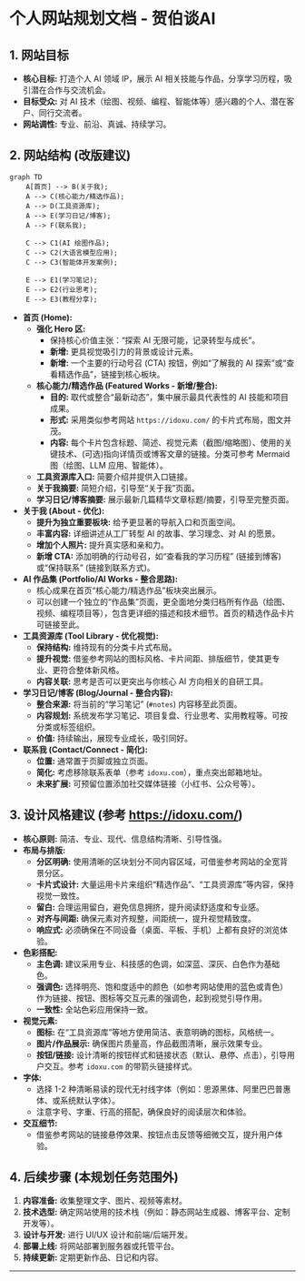 # 个人网站规划文档 - 贺伯谈AI

## 1. 网站目标

*   **核心目标:** 打造个人 AI 领域 IP，展示 AI 相关技能与作品，分享学习历程，吸引潜在合作与交流机会。
*   **目标受众:** 对 AI 技术（绘图、视频、编程、智能体等）感兴趣的个人、潜在客户、同行交流者。
*   **网站调性:** 专业、前沿、真诚、持续学习。

## 2. 网站结构 (改版建议)

```mermaid
graph TD
    A[首页] --> B(关于我);
    A --> C(核心能力/精选作品);
    A --> D(工具资源库);
    A --> E(学习日记/博客);
    A --> F(联系我);

    C --> C1(AI 绘图作品);
    C --> C2(大语言模型应用);
    C --> C3(智能体开发案例);

    E --> E1(学习笔记);
    E --> E2(行业思考);
    E --> E3(教程分享);
```

*   **首页 (Home):**
    *   **强化 Hero 区:**
        *   保持核心价值主张：“探索 AI 无限可能，记录转型与成长”。
        *   **新增:** 更具视觉吸引力的背景或设计元素。
        *   **新增:** 一个主要的行动号召 (CTA) 按钮，例如“了解我的 AI 探索”或“查看精选作品”，链接到核心板块。
    *   **核心能力/精选作品 (Featured Works - 新增/整合):**
        *   **目的:** 取代或整合“最新动态”，集中展示最具代表性的 AI 技能和项目成果。
        *   **形式:** 采用类似参考网站 `https://idoxu.com/` 的卡片式布局，图文并茂。
        *   **内容:** 每个卡片包含标题、简述、视觉元素（截图/缩略图）、使用的关键技术、(可选)指向详情页或博客文章的链接。分类可参考 Mermaid 图（绘图、LLM 应用、智能体）。
    *   **工具资源库入口:** 简要介绍并提供入口链接。
    *   **关于我摘要:** 简短介绍，引导至“关于我”页面。
    *   **学习日记/博客摘要:** 展示最新几篇精华文章标题/摘要，引导至完整页面。
*   **关于我 (About - 优化):**
    *   **提升为独立重要板块:** 给予更显著的导航入口和页面空间。
    *   **丰富内容:** 详细讲述从工厂转型 AI 的故事、学习理念、对 AI 的愿景。
    *   **增加个人照片:** 提升真实感和亲和力。
    *   **新增 CTA:** 添加明确的行动号召，如“查看我的学习历程” (链接到博客) 或“保持联系” (链接到联系方式)。
*   **AI 作品集 (Portfolio/AI Works - 整合思路):**
    *   核心成果在首页“核心能力/精选作品”板块突出展示。
    *   可以创建一个独立的“作品集”页面，更全面地分类归档所有作品（绘图、视频、编程项目等），包含更详细的描述和技术细节。首页的精选作品卡片可链接至此。
*   **工具资源库 (Tool Library - 优化视觉):**
    *   **保持结构:** 维持现有的分类卡片式布局。
    *   **提升视觉:** 借鉴参考网站的图标风格、卡片间距、排版细节，使其更专业、更符合整体新风格。
    *   **内容关联:** 思考是否可以更突出与你核心 AI 方向相关的自研工具。
*   **学习日记/博客 (Blog/Journal - 整合内容):**
    *   **整合来源:** 将当前的“学习笔记” (`#notes`) 内容移至此页面。
    *   **内容规划:** 系统发布学习笔记、项目复盘、行业思考、实用教程等。可按分类或标签组织。
    *   **价值:** 持续输出，展现专业成长，吸引同好。
*   **联系我 (Contact/Connect - 简化):**
    *   **位置:** 通常置于页脚或独立页面。
    *   **简化:** 考虑移除联系表单（参考 `idoxu.com`），重点突出邮箱地址。
    *   **未来扩展:** 可预留位置添加社交媒体链接（小红书、公众号等）。

## 3. 设计风格建议 (参考 https://idoxu.com/)

*   **核心原则:** 简洁、专业、现代、信息结构清晰、引导性强。
*   **布局与排版:**
    *   **分区明确:** 使用清晰的区块划分不同内容区域，可借鉴参考网站的全宽背景分区。
    *   **卡片式设计:** 大量运用卡片来组织“精选作品”、“工具资源库”等内容，保持视觉一致性。
    *   **留白:** 合理运用留白，避免信息拥挤，提升阅读舒适度和专业感。
    *   **对齐与间距:** 确保元素对齐规整，间距统一，提升视觉精致度。
    *   **响应式:** 必须确保在不同设备（桌面、平板、手机）上都有良好的浏览体验。
*   **色彩搭配:**
    *   **主色调:** 建议采用专业、科技感的色调，如深蓝、深灰、白色作为基础色。
    *   **强调色:** 选择明亮、饱和度适中的颜色（如参考网站使用的蓝色或青色）作为链接、按钮、图标等交互元素的强调色，起到视觉引导作用。
    *   **一致性:** 全站色彩应用保持一致。
*   **视觉元素:**
    *   **图标:** 在“工具资源库”等地方使用简洁、表意明确的图标，风格统一。
    *   **图片/作品展示:** 确保图片质量高，作品截图清晰，展示效果专业。
    *   **按钮/链接:** 设计清晰的按钮样式和链接状态（默认、悬停、点击），引导用户交互。参考 `idoxu.com` 的带箭头链接样式。
*   **字体:**
    *   选择 1-2 种清晰易读的现代无衬线字体（例如：思源黑体、阿里巴巴普惠体、或系统默认字体）。
    *   注意字号、字重、行高的搭配，确保良好的阅读层次和体验。
*   **交互细节:**
    *   借鉴参考网站的链接悬停效果、按钮点击反馈等细微交互，提升用户体验。

## 4. 后续步骤 (本规划任务范围外)

1.  **内容准备:** 收集整理文字、图片、视频等素材。
2.  **技术选型:** 确定网站使用的技术栈（例如：静态网站生成器、博客平台、定制开发等）。
3.  **设计与开发:** 进行 UI/UX 设计和前端/后端开发。
4.  **部署上线:** 将网站部署到服务器或托管平台。
5.  **持续更新:** 定期更新作品、日记和内容。

---